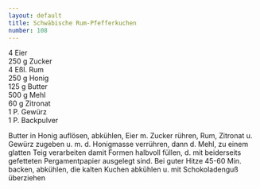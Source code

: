 ```yaml
---
layout: default
title: Schwäbische Rum-Pfefferkuchen
number: 108
---
```


4 Eier  
250 g Zucker  
4 Eßl. Rum  
250 g Honig  
125 g Butter  
500 g Mehl  
60 g Zitronat  
1 P. Gewürz  
1 P. Backpulver

Butter in Honig auflösen, abkühlen, Eier m. Zucker rühren, Rum, Zitronat u. Gewürz zugeben u. m. d. Honigmasse
verrühren, dann d. Mehl, zu einem glatten Teig verarbeiten damit Formen halbvoll füllen, d. mit beiderseits gefetteten Pergamentpapier ausgelegt sind. Bei guter Hitze 45-60 Min. backen, abkühlen, die kalten Kuchen abkühlen u. mit Schokoladenguß überziehen
